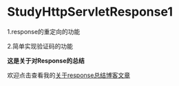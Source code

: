 # StudyHttpServletResponse1

1.response的重定向的功能

2.简单实现验证码的功能

**这是关于对Response的总结**

欢迎点击查看我的[关于response总结博客文章](http://blog.csdn.net/xuda27/article/details/52126070)
